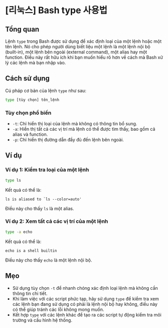 # [리눅스] Bash type 사용법

## Tổng quan
Lệnh `type` trong Bash được sử dụng để xác định loại của một lệnh hoặc một tên lệnh. Nó cho phép người dùng biết liệu một lệnh là một lệnh nội bộ (built-in), một lệnh bên ngoài (external command), một alias hay một function. Điều này rất hữu ích khi bạn muốn hiểu rõ hơn về cách mà Bash xử lý các lệnh mà bạn nhập vào.

## Cách sử dụng
Cú pháp cơ bản của lệnh `type` như sau:

```bash
type [tùy chọn] tên_lệnh
```

### Tùy chọn phổ biến
- `-t`: Chỉ hiển thị loại của lệnh mà không có thông tin bổ sung.
- `-a`: Hiển thị tất cả các vị trí mà lệnh có thể được tìm thấy, bao gồm cả alias và function.
- `-p`: Chỉ hiển thị đường dẫn đầy đủ đến lệnh bên ngoài.

## Ví dụ
### Ví dụ 1: Kiểm tra loại của một lệnh
```bash
type ls
```
Kết quả có thể là:
```
ls is aliased to `ls --color=auto'
```
Điều này cho thấy `ls` là một alias.

### Ví dụ 2: Xem tất cả các vị trí của một lệnh
```bash
type -a echo
```
Kết quả có thể là:
```
echo is a shell builtin
```
Điều này cho thấy `echo` là một lệnh nội bộ.

## Mẹo
- Sử dụng tùy chọn `-t` để nhanh chóng xác định loại lệnh mà không cần thông tin chi tiết.
- Khi làm việc với các script phức tạp, hãy sử dụng `type` để kiểm tra xem các lệnh bạn đang sử dụng có phải là lệnh nội bộ hay không, điều này có thể giúp tránh các lỗi không mong muốn.
- Kết hợp `type` với các lệnh khác để tạo ra các script tự động kiểm tra môi trường và cấu hình hệ thống.